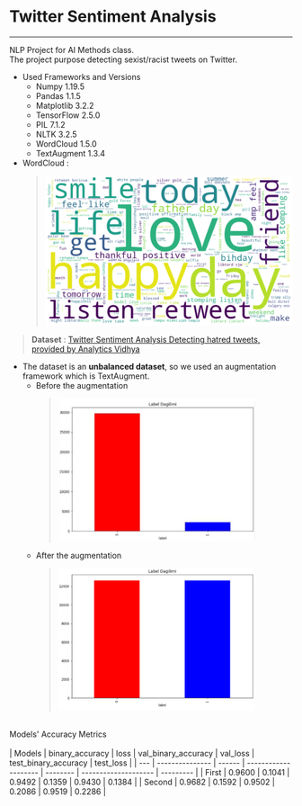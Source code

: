 # **Twitter Sentiment Analysis**
___

NLP Project for AI Methods class. <br>
The project purpose detecting sexist/racist tweets on Twitter. 
*   Used Frameworks and Versions
    *   Numpy       1.19.5
    *   Pandas      1.1.5
    *   Matplotlib  3.2.2
    *   TensorFlow  2.5.0
    *   PIL         7.1.2
    *   NLTK        3.2.5
    *   WordCloud   1.5.0
    *   TextAugment 1.3.4
* WordCloud :
  > <img src="img/wc.png" alt="WordCloud" style="width:500px;"/>
> **Dataset** : <a href="https://www.kaggle.com/arkhoshghalb/twitter-sentiment-analysis-hatred-speech">Twitter Sentiment Analysis
Detecting hatred tweets, provided by Analytics Vidhya</a>
* The dataset is an **unbalanced dataset**, so we used an augmentation framework which is TextAugment.
  * Before the augmentation
    > <img src="./img/unbalanced.png" alt="Unbalanced Data" style="width:350px;"/>
  * After the augmentation
    > <img src="img/balanced.png" alt="Balanced Data" style="width:350px;"/>
<br>
Models' Accuracy Metrics<br><br>
| Models | binary_accuracy |  loss  | val_binary_accuracy | val_loss | test_binary_accuracy | test_loss |
| --- | --------------- | ------ | -------------------- | -------- | -------------------- | --------- |
|  First |      0.9600     | 0.1041 |        0.9492        |  0.1359  |        0.9430        |   0.1384  |
| Second |      0.9682     | 0.1592 |        0.9502        |  0.2086  |        0.9519        |   0.2286  |
